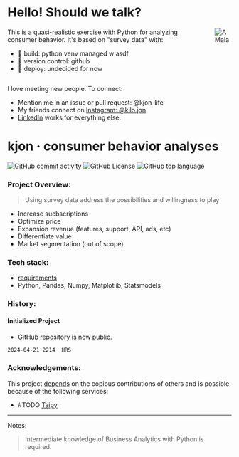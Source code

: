 # Hello! Should we talk?

<div style="display:flex; align-items:flex-start;">
  <div>
    This is a quasi-realistic exercise with Python for analyzing consumer behavior.  
    It's based on "survey data" with:  
    <ul>
      <li>👀 build: python venv managed w asdf</li>
      <li>🌱 version control: github</li>
      <li>💞️ deploy: undecided for now</li>
    </ul>
  </div>
  <img src="https://user-images.githubusercontent.com/76539355/214731371-78cb7bcb-996d-4108-9872-7af758ed5647.png" alt="A Maia" style="margin-left:1rem;">
</div>
 
I love meeting new people. To connect:  
- Mention me in an issue or pull request: @kjon-life  
- My friends connect on [Instagram: @kilo.jon](https://www.instagram.com/kilo.jon/)   
- [LinkedIn](https://www.linkedin.com/in/jonhwilliams) works for everything else.

# kjon &middot; consumer behavior analyses  
 
 ![GitHub commit activity](https://img.shields.io/github/commit-activity/y/kjon-life/conjoint_analyses) 
 ![GitHub License](https://img.shields.io/github/license/kjon-life/conjoint_analyses)
 ![GitHub top language](https://img.shields.io/github/languages/top/kjon-life/conjoint_analyses)



### Project Overview:  
> Using survey data address the possibilities and willingness to play
* Increase sucbscriptions
* Optimize price
* Expansion revenue (features, support, API, ads, etc)
* Differentiate value 
* Market segmentation (out of scope)  

### Tech stack:
* [requirements](https://github.com/kjon-life/conjoint_analyses/blob/main/requirements.txt)
* Python, Pandas, Numpy, Matplotlib, Statsmodels


### History:    
#### Initialized Project     
 
* GitHub [repository](https://github.com/kjon-life/conjoint_analyses) is now public. 
```md
2024-04-21 2214  HRS
```


### Acknowledgements:

This project [depends](https://github.com/kjon-life/kjon-life/network/dependencies) on the copious contributions of others and is possible because of the following services:

* #TODO [Taipy](https://taipy.io/)


___
Notes:
> Intermediate knowledge of Business Analytics with Python is required. 


